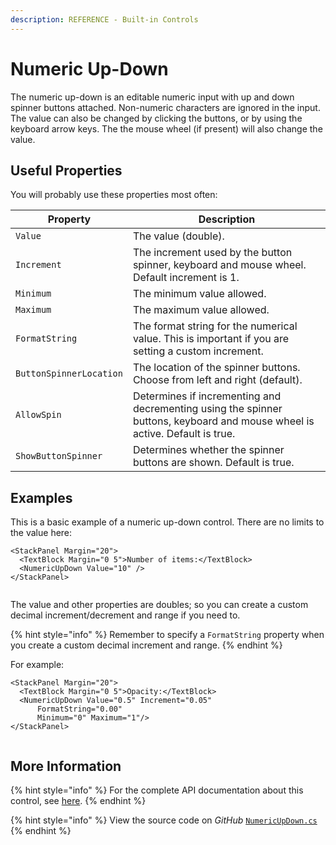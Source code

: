 ```yaml
---
description: REFERENCE - Built-in Controls
---
```


# Numeric Up-Down

The numeric up-down is an editable numeric input with up and down spinner buttons attached. Non-numeric characters are ignored in the input. The value can also be changed by clicking the buttons, or by using the keyboard arrow keys. The the mouse wheel (if present) will also change the value.

## Useful Properties

You will probably use these properties most often:

| Property                | Description                                                                                                                 |
| ----------------------- | --------------------------------------------------------------------------------------------------------------------------- |
| `Value`                 | The value (double).                                                                                                         |
| `Increment`             | The increment used by the button spinner, keyboard and mouse wheel. Default increment is 1.                                 |
| `Minimum`               | The minimum value allowed.                                                                                                  |
| `Maximum`               | The maximum value allowed.                                                                                                  |
| `FormatString`          | The format string for the numerical value. This is important if you are setting a custom increment.                         |
| `ButtonSpinnerLocation` | The location of the spinner buttons. Choose from left and right (default).                                                  |
| `AllowSpin`             | Determines if incrementing and decrementing using the spinner buttons, keyboard and mouse wheel is active. Default is true. |
| `ShowButtonSpinner`     | Determines whether the spinner buttons are shown. Default is true.                                                          |

## Examples <a href="#examples" id="examples"></a>

This is a basic example of a numeric up-down control. There are no limits to the value here:

```markup
<StackPanel Margin="20">
  <TextBlock Margin="0 5">Number of items:</TextBlock>
  <NumericUpDown Value="10" />
</StackPanel>
```

<figure><img src="../../.gitbook/assets/updown.gif" alt=""><figcaption></figcaption></figure>

The value and other properties are doubles; so you can create a custom decimal increment/decrement and range if you need to.&#x20;

{% hint style="info" %}
Remember to specify a `FormatString` property when you create a custom decimal increment and range.
{% endhint %}

For example:&#x20;

```markup
<StackPanel Margin="20">  
  <TextBlock Margin="0 5">Opacity:</TextBlock>
  <NumericUpDown Value="0.5" Increment="0.05" 
      FormatString="0.00"
      Minimum="0" Maximum="1"/>
</StackPanel>
```

<figure><img src="../../.gitbook/assets/updown2.gif" alt=""><figcaption></figcaption></figure>

## More Information

{% hint style="info" %}
For the complete API documentation about this control, see [here](http://reference.avaloniaui.net/api/Avalonia.Controls/NumericUpDown/).
{% endhint %}

{% hint style="info" %}
View the source code on _GitHub_ [`NumericUpDown.cs`](https://github.com/AvaloniaUI/Avalonia/blob/master/src/Avalonia.Controls/NumericUpDown/NumericUpDown.cs)
{% endhint %}
